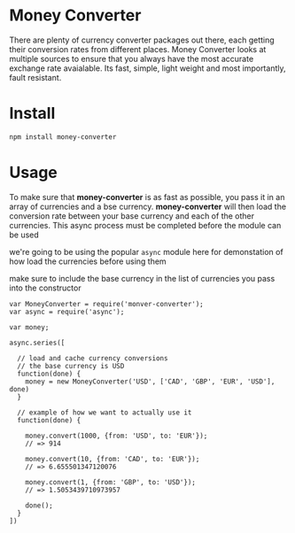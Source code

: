 # Money Converter

There are plenty of currency converter packages out there, each getting their conversion rates from different places. Money Converter looks at multiple sources to ensure that you always have the most accurate exchange rate avaialable. Its fast, simple, light weight and most importantly, fault resistant.

# Install
```bash
npm install money-converter
```

# Usage

To make sure that __money-converter__ is as fast as possible, you pass it in an array of currencies and a bse currency. __money-converter__ will then load the conversion rate between your base currency and each of the other currencies. This async process must be completed before the module can be used

we're going to be using the popular `async` module here for demonstation of how load the currencies before using them

make sure to include the base currency in the list of currencies you pass into the constructor

```javacript
var MoneyConverter = require('monver-converter');
var async = require('async');

var money;

async.series([

  // load and cache currency conversions
  // the base currency is USD
  function(done) {
    money = new MoneyConverter('USD', ['CAD', 'GBP', 'EUR', 'USD'], done)
  }

  // example of how we want to actually use it
  function(done) {

    money.convert(1000, {from: 'USD', to: 'EUR'});
    // => 914

    money.convert(10, {from: 'CAD', to: 'EUR'});
    // => 6.655501347120076

    money.convert(1, {from: 'GBP', to: 'USD'});
    // => 1.5053439710973957

    done();
  }
])







